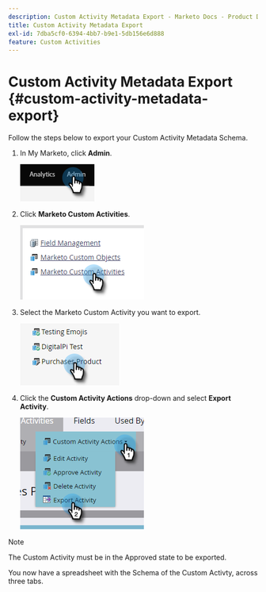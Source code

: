 ```yaml
---
description: Custom Activity Metadata Export - Marketo Docs - Product Documentation
title: Custom Activity Metadata Export
exl-id: 7dba5cf0-6394-4bb7-b9e1-5db156e6d888
feature: Custom Activities
---
```

# Custom Activity Metadata Export {#custom-activity-metadata-export}

Follow the steps below to export your Custom Activity Metadata Schema.

1. In My Marketo, click **Admin**.

   ![](assets/custom-activity-metadata-export-1.png)

1. Click **Marketo Custom Activities**.

   ![](assets/custom-activity-metadata-export-2.png)

1. Select the Marketo Custom Activity you want to export.

   ![](assets/custom-activity-metadata-export-3.png)

1. Click the **Custom Activity Actions** drop-down and select **Export Activity**.

   ![](assets/custom-activity-metadata-export-4.png)

>[!NOTE]
>
>The Custom Activity must be in the Approved state to be exported.

You now have a spreadsheet with the Schema of the Custom Activty, across three tabs.

